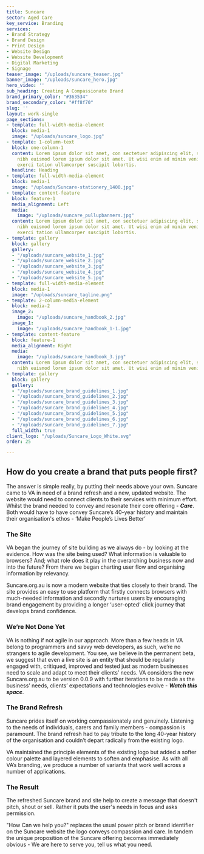 ```yaml
---
title: Suncare
sector: Aged Care
key_service: Branding
services:
- Brand Strategy
- Brand Design
- Print Design
- Website Design
- Website Development
- Digital Marketing
- Signage
teaser_image: "/uploads/suncare_teaser.jpg"
banner_image: "/uploads/suncare_hero.jpg"
hero_video: ''
sub_heading: Creating A Compassionate Brand
brand_primary_color: "#363534"
brand_secondary_color: "#ff8f70"
slug: ''
layout: work-single
page_sections:
- template: full-width-media-element
  block: media-1
  image: "/uploads/suncare_logo.jpg"
- template: 1-column-text
  block: one-column-1
  content: Lorem ipsum dolor sit amet, con sectetuer adipiscing elit, sed diam nonummy
    nibh euismod lorem ipsum dolor sit amet. Ut wisi enim ad minim veniam, quis nostrud
    exerci tation ullamcorper suscipit lobortis.
  headline: Heading
- template: full-width-media-element
  block: media-1
  image: "/uploads/Suncare-stationery_1400.jpg"
- template: content-feature
  block: feature-1
  media_alignment: Left
  media:
    image: "/uploads/suncare_pullupbanners.jpg"
  content: Lorem ipsum dolor sit amet, con sectetuer adipiscing elit, sed diam nonummy
    nibh euismod lorem ipsum dolor sit amet. Ut wisi enim ad minim veniam, quis nostrud
    exerci tation ullamcorper suscipit lobortis.
- template: gallery
  block: gallery
  gallery:
  - "/uploads/suncare_website_1.jpg"
  - "/uploads/suncare_website_2.jpg"
  - "/uploads/suncare_website_3.jpg"
  - "/uploads/suncare_website_4.jpg"
  - "/uploads/suncare_website_5.jpg"
- template: full-width-media-element
  block: media-1
  image: "/uploads/suncare_tagline.png"
- template: 2-column-media-element
  block: media-2
  image_2:
    image: "/uploads/suncare_handbook_2.jpg"
  image_1:
    image: "/uploads/suncare_handbook_1-1.jpg"
- template: content-feature
  block: feature-1
  media_alignment: Right
  media:
    image: "/uploads/suncare_handbook_3.jpg"
  content: Lorem ipsum dolor sit amet, con sectetuer adipiscing elit, sed diam nonummy
    nibh euismod lorem ipsum dolor sit amet. Ut wisi enim ad minim veniam.
- template: gallery
  block: gallery
  gallery:
  - "/uploads/suncare_brand_guidelines_1.jpg"
  - "/uploads/suncare_brand_guidelines_2.jpg"
  - "/uploads/suncare_brand_guidelines_3.jpg"
  - "/uploads/suncare_brand_guidelines_4.jpg"
  - "/uploads/suncare_brand_guidelines_5.jpg"
  - "/uploads/suncare_brand_guidelines_6.jpg"
  - "/uploads/suncare_brand_guidelines_7.jpg"
  full_width: true
client_logo: "/uploads/Suncare_Logo_White.svg"
order: 25

---
```

## How do you create a brand that puts people first?

The answer is simple really, by putting their needs above your own. Suncare came to VA in need of a brand refresh and a new, updated website. The website would need to connect clients to their services with minimum effort. Whilst the brand needed to convey and resonate their core offering - **_Care_**. Both would have to have convey Suncare’s 40-year history and maintain their organisation's ethos - ‘Make People’s Lives Better’

### The Site

VA began the journey of site building as we always do - by looking at the evidence. How was the site being used? What information is valuable to browsers? And; what role does it play in the overarching business now and into the future? From there we began charting user flow and organising information by relevancy.

Suncare.org.au is now a modern website that ties closely to their brand. The site provides an easy to use platform that firstly connects browsers with much-needed information and secondly nurtures users by encouraging brand engagement by providing a longer ‘user-opted’ click journey that develops brand confidence.

### We’re Not Done Yet

VA is nothing if not agile in our approach. More than a few heads in VA belong to programmers and savvy web developers, as such, we’re no strangers to agile development. You see, we believe in the permanent beta, we suggest that even a live site is an entity that should be regularly engaged with, critiqued, improved and tested just as modern businesses need to scale and adapt to meet their clients’ needs. VA considers the new Suncare.org.au to be version 0.0.9 with further iterations to be made as the business’ needs, clients’ expectations and technologies evolve - **_Watch this space_**.

### The Brand Refresh

Suncare prides itself on working compassionately and genuinely. Listening to the needs of individuals, carers and family members - compassion is paramount. The brand refresh had to pay tribute to the long 40-year history of the organisation and couldn’t depart radically from the existing logo.

VA maintained the principle elements of the existing logo but added a softer colour palette and layered elements to soften and emphasise. As with all VA’s branding, we produce a number of variants that work well across a number of applications.

### The Result

The refreshed Suncare brand and site help to create a message that doesn't pitch, shout or sell. Rather it puts the user's needs in focus and asks permission.

"How Can we help you?" replaces the usual power pitch or brand identifier on the Suncare website the logo conveys compassion and care. In tandem the unique proposition of the Suncare offering becomes immediately obvious - We are here to serve you, tell us what you need.
